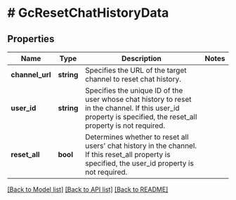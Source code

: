 # # GcResetChatHistoryData

## Properties

Name | Type | Description | Notes
------------ | ------------- | ------------- | -------------
**channel_url** | **string** | Specifies the URL of the target channel to reset chat history. |
**user_id** | **string** | Specifies the unique ID of the user whose chat history to reset in the channel. If this user_id property is specified, the reset_all property is not required. |
**reset_all** | **bool** | Determines whether to reset all users&#39; chat history in the channel. If this reset_all property is specified, the user_id property is not required. |

[[Back to Model list]](../../README.md#models) [[Back to API list]](../../README.md#endpoints) [[Back to README]](../../README.md)
